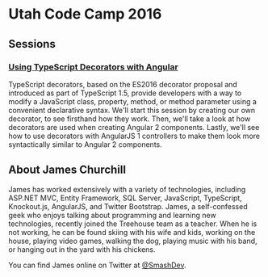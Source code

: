 
# Utah Code Camp 2016

## Sessions

### [Using TypeScript Decorators with Angular](https://github.com/smashdevcode/utah-code-camp-2016/tree/master/using-typescript-decorators-with-angular)

TypeScript decorators, based on the ES2016 decorator proposal and introduced as part of TypeScript 1.5, provide developers with a way to modify a JavaScript class, property, method, or method parameter using a convenient declarative syntax. We'll start this session by creating our own decorator, to see firsthand how they work. Then, we'll take a look at how decorators are used when creating Angular 2 components. Lastly, we'll see how to use decorators with AngularJS 1 controllers to make them look more syntactically similar to Angular 2 components. 

## About James Churchill

James has worked extensively with a variety of technologies, including ASP.NET MVC, Entity Framework, SQL Server, JavaScript, TypeScript, Knockout.js, AngularJS, and Twitter Bootstrap. James, a self-confessed geek who enjoys talking about programming and learning new technologies, recently joined the Treehouse team as a teacher. When he is not working, he can be found skiing with his wife and kids, working on the house, playing video games, walking the dog, playing music with his band, or hanging out in the yard with his chickens.

You can find James online on Twitter at [@SmashDev](https://twitter.com/SmashDev).
